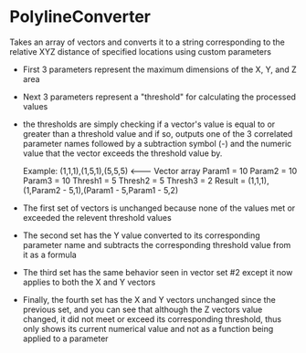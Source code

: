 # PolylineConverter
Takes an array of vectors and converts it to a string corresponding to the relative XYZ distance of specified locations using custom parameters

- First 3 parameters represent the maximum dimensions of the X, Y, and Z area
- Next 3 parameters represent a "threshold" for calculating the processed values
- the thresholds are simply checking if a vector's value is equal to or greater than a threshold value and if so, outputs one of the 3 correlated parameter names followed by a subtraction symbol (-) and the numeric    value that the vector exceeds the threshold value by.

  Example: (1,1,1),(1,5,1),(5,5,5) <--- Vector array
    Param1 = 10
    Param2 = 10
    Param3 = 10
    Thresh1 = 5
    Thresh2 = 5
    Thresh3 = 2
      Result = (1,1,1),(1,Param2 - 5,1),(Param1 - 5,Param1 - 5,2)

 - The first set of vectors is unchanged because none of the values met or exceeded the relevent threshold values
 - The second set has the Y value converted to its corresponding parameter name and subtracts the corresponding threshold value from it as a formula
 - The third set has the same behavior seen in vector set #2 except it now applies to both the X and Y vectors
 - Finally, the fourth set has the X and Y vectors unchanged since the previous set, and you can see that although the Z vectors value changed, it did not meet or exceed its corresponding threshold, thus only shows     its current numerical value and not as a function being applied to a parameter
  
